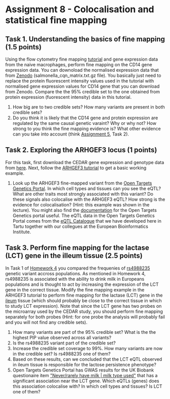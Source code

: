 # Assignment 8 - Colocalisation and statistical fine mapping

## Task 1. Understanding the basics of fine mapping (1.5 points)
Using the flow cytometry fine mapping [tutorial](https://github.com/kauralasoo/flow_cytomtery_genetics/blob/master/analysis/fine_mapping/fine_mapping_example.md) and gene expression data from the naive macrophages, perform fine mapping on the CD14 gene expression data. You can downoload the  normalised expression data that from [Zenodo](https://zenodo.org/record/2571453#.XpSCQFMza-4) (salmonella_cqn_matrix.txt.gz file). You basically just need to replace the protein fluorescent intensity values used in the tutorial with normalised gene expression values for CD14 gene that you can download from Zenodo. Compare the the 95% credible set to the one obtained from protein expression (fuorescent intensity) data in this tutorial. 
1. How big are to two credible sets? How many variants are present in both credible sets? 
2. Do you think it is likely that the CD14 gene and protein expression are regulated by the same causal genetic varaint? Why or why not? How strong to you think the fine mapping evidence is? What other evidence can you take into account (think [Assignment 5](https://github.com/kauralasoo/MTAT.03.239_Bioinformatics/blob/master/assignments/2021/Assignment_5.md), Task 2).

## Task 2. Exploring the ARHGEF3 locus (1 points)
For this task, first download the CEDAR gene expression and genotype data from [here](https://drive.google.com/drive/folders/1PveWl7nJQlyYp_n2kY79qOx4LrwS9GcV?usp=sharing). Next, follow the [ARHGEF3 tutorial](https://github.com/kauralasoo/MTAT.03.239_Bioinformatics/blob/master/fine_mapping/CEDAR_finemapping_example.md) to get a basic working example. 

1. Look up the ARHGEF3 fine-mapped variant from the [Open Targets Genetics Portal](https://genetics.opentargets.org/). In which cell types and tissues can you see the eQTL? What are other traits most strongly associated with this variant? Do these signals also colocalise with the ARHGEF3 eQTL? How strong is the evidence for colocalisation? (Hint: this example was shown in the lecture). You might also find the [documentation](https://genetics-docs.opentargets.org/our-approach/colocalisation-analysis) for the Open Targets Genetics portal useful. The eQTL data in the Open Targets Genetics Portal comes from the [eQTL Catalogue](https://www.biorxiv.org/content/10.1101/2020.01.29.924266v1) that we have developed here in Tartu together with our collegues at the European Bioinformatics Institute.

## Task 3. Perform fine mapping for the lactase (LCT) gene in the illeum tissue (2.5 points)
In Task 1 of [Homework 4](https://github.com/kauralasoo/MTAT.03.239_Bioinformatics/blob/master/homeworks/2020/HW4.md) you compared the frequenies of [rs4988235](https://www.snpedia.com/index.php/Rs4988235) genetic variant accross populations. As mentioned in Homework 4, rs4988235 is associated with the ability to drink milk in Europeans populations and is thought to act by increasing the expression of the LCT gene in the correct tissue. Modify the fine mapping example in the ARHGEF3 tutorial to perform fine mapping for the lactase (LCT) gene in the [ileum](https://en.wikipedia.org/wiki/Ileum) tissue (which should probably be close to the correct tissue in which to study LCT expression). Note that since the LCT gene has two probes on the microarray used by the CEDAR study, you should perform fine mapping separately for both probes (Hint: for one probe the analysis will probably fail and you will not find any credible sets).
1. How many variants are part of the 95% credible set? What is the the highest PIP value observed across all variants?
2. Is the rs4988235 variant part of the credible set?
3. Increase the credible set coverage to 99%. How many variants are now in the credible set? Is rs4988235 one of them?
4. Based on these results, can we concluded that the LCT eQTL observed in ileum tissue is responsible for the lactose persistence phenotype? 
5. Open Targets Genetics Portal has GWAS results for the UK Biobank questionaire item ["Never/rarely have milk | milk type used"](https://genetics.opentargets.org/study/NEALE2_1418_6) that has a significant association near the LCT gene. Which eQTLs (genes) does this association colocalise with? In which cell types and tissues? Is LCT one of them?




